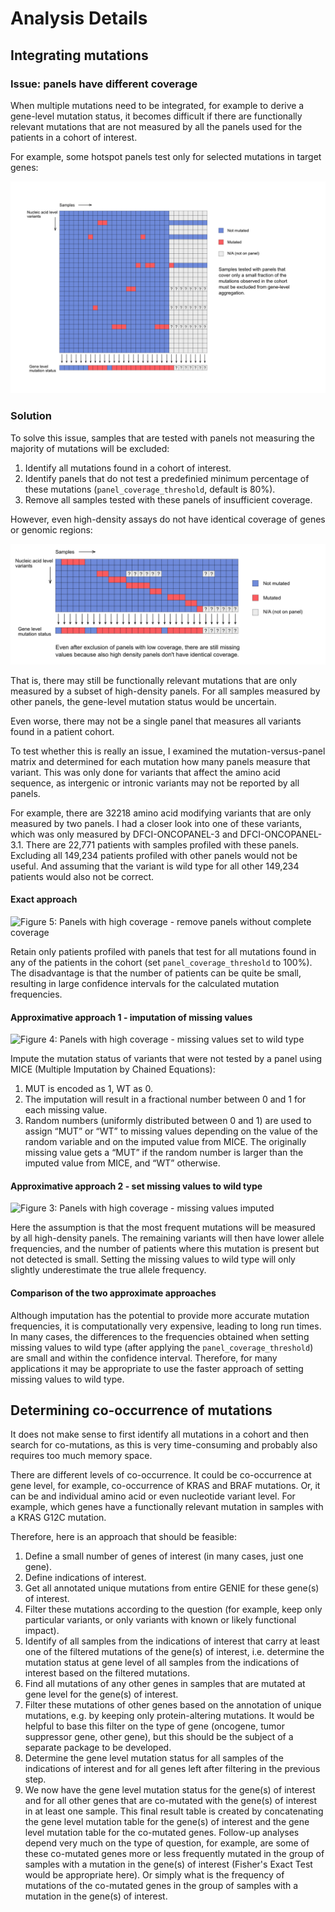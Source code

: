 # Analysis Details

## Integrating mutations

### Issue: panels have different coverage

When multiple mutations need to be integrated, for example to derive a
gene-level mutation status, it becomes difficult if there are functionally
relevant mutations that are not measured by all the panels used for the patients
in a cohort of interest.

For example, some hotspot panels test only for selected mutations in target
genes: 

![Figure 1: Panels with low coverage](images/Mutatation_matrix_figure_1.png)

### Solution

To solve this issue, samples that are tested with panels not measuring the majority of mutations will be excluded:

1. Identify all mutations found in a cohort of interest.
2. Identify panels that do not test a predefinied minimum percentage of these
   mutations (`panel_coverage_threshold`, default is 80%).
3. Remove all samples tested with these panels of insufficient coverage.

However, even high-density assays do not have identical coverage of genes or
genomic regions:

![Figure 2: Panels with high coverage](images/Mutatation_matrix_figure_2.png)

That is, there may still be functionally relevant mutations that are only
measured by a subset of high-density panels. For all samples measured by other
panels, the gene-level mutation status would be uncertain. 

Even worse, there may not be a single panel that measures all variants found in
a patient cohort.

To test whether this is really an issue, I examined the mutation-versus-panel
matrix and determined for each mutation how many panels measure that variant.
This was only done for variants that affect the amino acid sequence, as
intergenic or intronic variants may not be reported by all panels.

For example, there are 32218 amino acid modifying variants that are only
measured by two panels. I had a closer look into one of these variants, which
was only measured by DFCI-ONCOPANEL-3 and DFCI-ONCOPANEL-3.1. There are 22,771
patients with samples profiled with these panels. Excluding all 149,234 patients
profiled with other panels would not be useful. And assuming that the variant is
wild type for all other 149,234 patients would also not be correct.

#### Exact approach

![Figure 5: Panels with high coverage - remove panels without complete
coverage](images/Mutatation_matrix_figure_5.png)

Retain only patients profiled with panels that test for all mutations found in
any of the patients in the cohort (set `panel_coverage_threshold` to 100%). The
disadvantage is that the number of patients can be quite be small, resulting in
large confidence intervals for the calculated mutation frequencies.

#### Approximative approach 1 - imputation of missing values

![Figure 4: Panels with high coverage - missing values set to wild
type](images/Mutatation_matrix_figure_4.png)

Impute the mutation status of variants that were not tested by a panel using
MICE (Multiple Imputation by Chained Equations):

1. MUT is encoded as 1, WT as 0.
2. The imputation will result in a fractional number between 0 and 1 for
   each missing value.
3. Random numbers (uniformly distributed between 0 and 1) are used to assign
   “MUT” or “WT” to missing values depending on the value of the random variable
   and on the imputed value from MICE. The originally missing value gets a “MUT”
   if the random number is larger than the imputed value from MICE, and “WT”
   otherwise.

#### Approximative approach 2 - set missing values to wild type

![Figure 3: Panels with high coverage - missing values
imputed](images/Mutatation_matrix_figure_3.png)

Here the assumption is that the most frequent mutations will be measured by all
high-density panels. The remaining variants will then have lower allele
frequencies, and the number of patients where this mutation is present but not
detected is small. Setting the missing values to wild type will only slightly
underestimate the true allele frequency.

#### Comparison of the two approximate approaches

Although imputation has the potential to provide more accurate mutation
frequencies, it is computationally very expensive, leading to long run times. In
many cases, the differences to the frequencies obtained when setting missing
values to wild type (after applying the `panel_coverage_threshold`) are small
and within the confidence interval. Therefore, for many applications it may be
appropriate to use the faster approach of setting missing values to wild type.


## Determining co-occurrence of mutations

It does not make sense to first identify all mutations in a cohort and then
search for co-mutations, as this is very time-consuming and probably also
requires too much memory space.

There are different levels of co-occurrence. It could be co-occurrence at gene
level, for example, co-occurrence of KRAS and BRAF mutations. Or, it can be and
individual amino acid or even nucleotide variant level. For example, which genes
have a functionally relevant mutation in samples with a KRAS G12C mutation.

Therefore, here is an approach that should be feasible:

1. Define a small number of genes of interest (in many cases, just one gene).
2. Define indications of interest.
3. Get all annotated unique mutations from entire GENIE for these gene(s) of
   interest.
4. Filter these mutations according to the question (for example, keep only
   particular variants, or only variants with known or likely functional
   impact).
5. Identify of all samples from the indications of interest that carry at least
   one of the filtered mutations of the gene(s) of interest, i.e. determine the
   mutation status at gene level of all samples from the indications of interest
   based on the filtered mutations.
6. Find all mutations of any other genes in samples that are mutated at gene
   level for the gene(s) of interest.
7. Filter these mutations of other genes based on the annotation of unique
   mutations, e.g. by keeping only protein-altering mutations. It would be
   helpful to base this filter on the type of gene (oncogene, tumor suppressor
   gene, other gene), but this should be the subject of a separate package to be
   developed.
8. Determine the gene level mutation status for all samples of the indications
   of interest and for all genes left after filtering in the previous step. 
9. We now have the gene level mutation status for the gene(s) of interest and
   for all other genes that are co-mutated with the gene(s) of interest in at
   least one sample. This final result table is created by concatenating the
   gene level mutation table for the gene(s) of interest and the gene level
   mutation table for the co-mutated genes. Follow-up analyses depend very much
   on the type of question, for example, are some of these co-mutated genes more
   or less frequently mutated in the group of samples with a mutation in the
   gene(s) of interest (Fisher's Exact Test would be appropriate here). Or
   simply what is the frequency of mutations of the co-mutated genes in the
   group of samples with a mutation in the gene(s) of interest.
